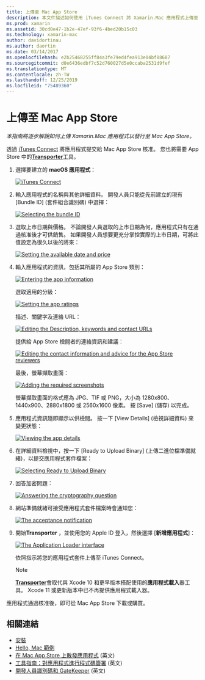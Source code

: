 ```yaml
---
title: 上傳至 Mac App Store
description: 本文件描述如何使用 iTunes Connect 將 Xamarin.Mac 應用程式上傳至 Mac App Store。 並討論 iTunes Connect 完成程序所需的資訊。
ms.prod: xamarin
ms.assetid: 30cd0e47-1b2e-47ef-93f6-4bed20b15c03
ms.technology: xamarin-mac
author: davidortinau
ms.author: daortin
ms.date: 03/14/2017
ms.openlocfilehash: e2b25468255ff84a3fe79ed4fea913e04bf88687
ms.sourcegitcommit: d0e6436edbf7c52d760027d5e0ccaba2531d9fef
ms.translationtype: MT
ms.contentlocale: zh-TW
ms.lasthandoff: 12/25/2019
ms.locfileid: "75489360"
---
```

# <a name="upload-to-mac-app-store"></a>上傳至 Mac App Store

_本指南將逐步解說如何上傳 Xamarin.Mac 應用程式以發行至 Mac App Store。_

透過 [iTunes Connect](https://itunesconnect.apple.com/) 將應用程式提交給 Mac App Store 核准。 您也將需要 App Store 中的[**Transporter**](https://apps.apple.com/us/app/transporter/id1450874784?mt=12)工具。

1. 選擇要建立的 **macOS 應用程式**： 

    [![](uploading-images/image65.png "iTunes Connect")](uploading-images/image65.png#lightbox)

2. 輸入應用程式的名稱與其他詳細資料。 開發人員只能從先前建立的現有 [Bundle ID] \(套件組合識別碼\) 中選擇： 

    [![](uploading-images/image66.png "Selecting the bundle ID")](uploading-images/image66.png#lightbox)

3. 選取上市日期與價格。 不論開發人員選取的上市日期為何，應用程式只有在通過核准後才可供銷售。 如果開發人員想要更充分掌控實際的上市日期，可將此值設定為很久以後的將來： 

    [![](uploading-images/image67.png "Setting the available date and price")](uploading-images/image67.png#lightbox)

4. 輸入應用程式的資訊，包括其所屬的 App Store 類別： 

    [![](uploading-images/image68.png "Entering the app information")](uploading-images/image68.png#lightbox) 

    選取適用的分級： 

    [![](uploading-images/image69.png "Setting the app ratings")](uploading-images/image69.png#lightbox) 

    描述、關鍵字及連絡 URL： 

    [![](uploading-images/image70.png "Editing the Description, keywords and contact URLs")](uploading-images/image70.png#lightbox) 

    提供給 App Store 檢閱者的連絡資訊和建議： 

    [![](uploading-images/image71.png "Editing the contact information and advice for the App Store reviewers")](uploading-images/image71.png#lightbox) 

    最後，螢幕擷取畫面： 

    [![](uploading-images/image72.png "Adding the required screenshots")](uploading-images/image72.png#lightbox) 

    螢幕擷取畫面的格式應為 JPG、TIF 或 PNG，大小為 1280x800、1440x900、2880x1800 或 2560x1600 像素。 按 [Save] \(儲存\) 以完成。

5. 應用程式資訊隨即顯示以供檢閱。 按一下 [View Details] \(檢視詳細資料\) 來變更狀態： 

    [![](uploading-images/image73.png "Viewing the app details")](uploading-images/image73.png#lightbox)

6. 在詳細資料檢視中，按一下 [Ready to Upload Binary] \(上傳二進位檔準備就緒\)，以提交應用程式套件檔案： 

    [![](uploading-images/image74.png "Selecting Ready to Upload Binary")](uploading-images/image74.png#lightbox)

7. 回答加密問題： 

    [![](uploading-images/image75.png "Answering the cryptography question")](uploading-images/image75.png#lightbox)

8. 網站準備就緒可接受應用程式套件檔案時會通知您： 

    [![](uploading-images/image76.png "The acceptance notification")](uploading-images/image76.png#lightbox)

9. 開始**Transporter** ，並使用您的 Apple ID 登入，然後選擇 [**新增應用程式**]：

    [![](uploading-images/transporter01-sml.png "The Application Loader interface")](uploading-images/transporter01.png#lightbox)

    依照指示將您的應用程式套件上傳至 iTunes Connect。

    > [!NOTE]
    > [**Transporter**](https://apps.apple.com/us/app/transporter/id1450874784?mt=12)會取代與 Xcode 10 和更早版本搭配使用的**應用程式載入**器工具。
    > Xcode 11 或更新版本中已不再提供應用程式載入器。

應用程式通過核准後，即可從 Mac App Store 下載或購買。

## <a name="related-links"></a>相關連結

- [安裝](~//mac/get-started/installation.md)
- [Hello, Mac 範例](~/mac/get-started/hello-mac.md)
- [在 Mac App Store 上散發應用程式](https://developer.apple.com/devcenter/mac/checklist/) \(英文\)
- [工具指南：對應用程式進行程式碼簽署](https://developer.apple.com/library/mac/#documentation/ToolsLanguages/Conceptual/OSXWorkflowGuide/CodeSigning/CodeSigning.html) \(英文\)
- [開發人員識別碼和 GateKeeper](https://developer.apple.com/resources/developer-id/) \(英文\)
